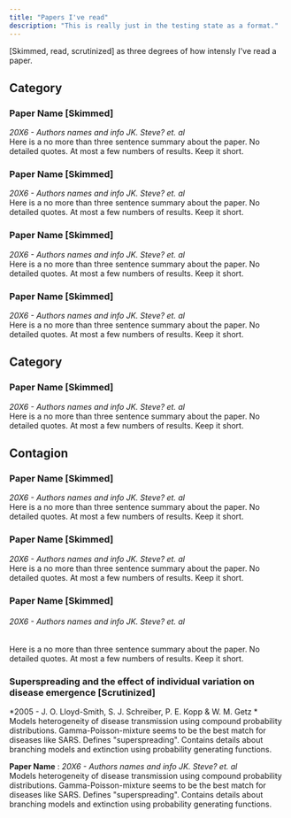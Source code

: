 ```yaml
---
title: "Papers I've read"
description: "This is really just in the testing state as a format."
---
```


[Skimmed, read, scrutinized] as three degrees of how intensly I've read a paper.

## Category


### Paper Name [Skimmed]
*20X6 - Authors names and info JK. Steve? et. al*  
Here is a no more than three sentence summary about the paper. No detailed quotes. At most a few numbers of results. Keep it short.


### Paper Name [Skimmed]
*20X6 - Authors names and info JK. Steve? et. al*  
Here is a no more than three sentence summary about the paper. No detailed quotes. At most a few numbers of results. Keep it short.


### Paper Name [Skimmed]
*20X6 - Authors names and info JK. Steve? et. al*  
Here is a no more than three sentence summary about the paper. No detailed quotes. At most a few numbers of results. Keep it short.


### Paper Name [Skimmed]
*20X6 - Authors names and info JK. Steve? et. al*  
Here is a no more than three sentence summary about the paper. No detailed quotes. At most a few numbers of results. Keep it short.







## Category

### Paper Name [Skimmed]
*20X6 - Authors names and info JK. Steve? et. al*  
Here is a no more than three sentence summary about the paper. No detailed quotes. At most a few numbers of results. Keep it short.










## Contagion

### Paper Name [Skimmed]
*20X6 - Authors names and info JK. Steve? et. al*  
Here is a no more than three sentence summary about the paper. No detailed quotes. At most a few numbers of results. Keep it short.

### Paper Name [Skimmed]
*20X6 - Authors names and info JK. Steve? et. al*  
Here is a no more than three sentence summary about the paper. No detailed quotes. At most a few numbers of results. Keep it short.

### Paper Name [Skimmed]
###### *20X6 - Authors names and info JK. Steve? et. al*  
Here is a no more than three sentence summary about the paper. No detailed quotes. At most a few numbers of results. Keep it short.

### Superspreading and the effect of individual variation on disease emergence [Scrutinized]
*2005 - J. O. Lloyd-Smith, S. J. Schreiber, P. E. Kopp & W. M. Getz *  
Models heterogeneity of disease transmission using compound probability distributions. Gamma-Poisson-mixture seems to be the best match for diseases like SARS. Defines "superspreading". Contains details about branching models and extinction using probability generating functions.

**Paper Name** 
: *20X6 - Authors names and info JK. Steve? et. al*  
Models heterogeneity of disease transmission using compound probability distributions. Gamma-Poisson-mixture seems to be the best match for diseases like SARS. Defines "superspreading". Contains details about branching models and extinction using probability generating functions.